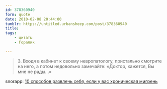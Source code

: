 ```yaml
---
id: 378360940
form: quote
date: 2010-02-08 20:44:00
tumblr: https://untitled.urbansheep.com/post/378360940
title: 
tags:
    - цитаты
    - Горалик

---
```


<blockquote>
3. Входя в кабинет к своему невропатологу, пристально смотрите на него, а потом недовольно замечайте: «Доктор, кажется, Вы мне не рады&hellip;»
</blockquote>

snorapp: <a href="http://snorapp.livejournal.com/468631.html">10 способов развлечь себя, если у вас хроническая мигрень</a>
